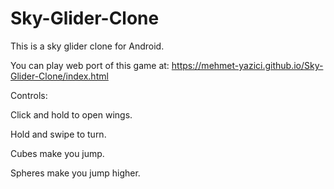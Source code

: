 # Sky-Glider-Clone
This is a  sky glider clone for Android.

You can play web port  of this  game at: https://mehmet-yazici.github.io/Sky-Glider-Clone/index.html

Controls:

Click and hold to open wings.

Hold  and  swipe to turn.

Cubes make you jump.

Spheres  make you jump higher.

